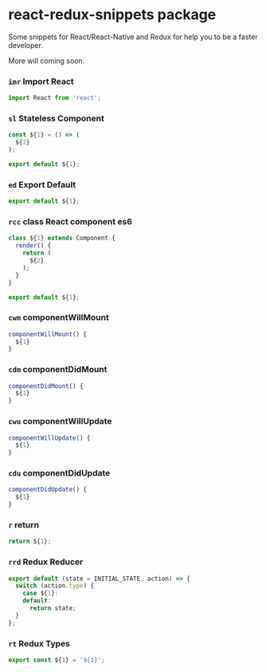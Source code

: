 # react-redux-snippets package

Some snippets for React/React-Native and Redux for help you to be a faster developer.

More will coming soon.

### `imr` Import React

```js
import React from 'react';
```

### `sl` Stateless Component

```js
const ${1} = () => (
  ${2}
);

export default ${1};
```

### `ed` Export Default

```js
export default ${1};
```

### `rcc` class React component es6

```js
class ${1} extends Component {
  render() {
    return (
      ${2}
    );
  }
}

export default ${1};
```

### `cwm` componentWillMount

```js
componentWillMount() {
  ${1}
}
```

### `cdm` componentDidMount

```js
componentDidMount() {
  ${1}
}
```

### `cwu` componentWillUpdate

```js
componentWillUpdate() {
  ${1}
}
```

### `cdu` componentDidUpdate

```js
componentDidUpdate() {
  ${1}
}
```

### `r` return

```js
return ${1};
```

### `rrd` Redux Reducer

```js
export default (state = INITIAL_STATE, action) => {
  switch (action.type) {
    case ${1}:
    default:
      return state;
  }
};
```

### `rt` Redux Types

```js
export const ${1} = '${1}';
```
